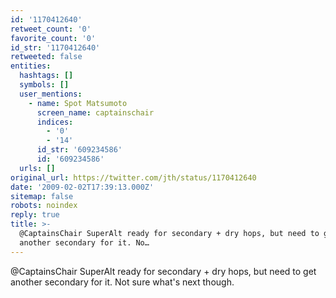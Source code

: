 ```yaml
---
id: '1170412640'
retweet_count: '0'
favorite_count: '0'
id_str: '1170412640'
retweeted: false
entities:
  hashtags: []
  symbols: []
  user_mentions:
    - name: Spot Matsumoto
      screen_name: captainschair
      indices:
        - '0'
        - '14'
      id_str: '609234586'
      id: '609234586'
  urls: []
original_url: https://twitter.com/jth/status/1170412640
date: '2009-02-02T17:39:13.000Z'
sitemap: false
robots: noindex
reply: true
title: >-
  @CaptainsChair SuperAlt ready for secondary + dry hops, but need to get
  another secondary for it. No…
---
```


@CaptainsChair SuperAlt ready for secondary + dry hops, but need to get another secondary for it. Not sure what's next though.